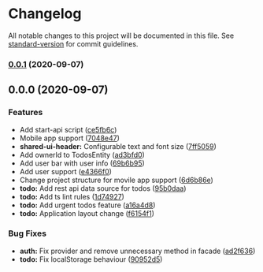 # Changelog

All notable changes to this project will be documented in this file. See [standard-version](https://github.com/conventional-changelog/standard-version) for commit guidelines.

### [0.0.1](https://github.com/maciejBart99/todo/compare/v0.0.0...v0.0.1) (2020-09-07)

## 0.0.0 (2020-09-07)


### Features

* Add start-api script ([ce5fb6c](https://github.com/maciejBart99/todo/commit/ce5fb6c88259440c6c9f88e3eadbb5f905d8f21e))
* Mobile app support ([7048e47](https://github.com/maciejBart99/todo/commit/7048e473ed3acd274e82b58c2570f6b80902bc04))
* **shared-ui-header:** Configurable text and font size ([7ff5059](https://github.com/maciejBart99/todo/commit/7ff50598bc4af63322f45f85b8ec3c3976e38420))
* Add ownerId to TodosEntity ([ad3bfd0](https://github.com/maciejBart99/todo/commit/ad3bfd036a20f3800f36994bce68c227e5c1acf9))
* Add user bar with user info ([69b6b95](https://github.com/maciejBart99/todo/commit/69b6b95cc32cad644331beed628f5f2345523111))
* Add user support ([e4366f0](https://github.com/maciejBart99/todo/commit/e4366f0a0bbddc3e4ee4e332481fef2cfc743987))
* Change project structure for movile app support ([6d6b86e](https://github.com/maciejBart99/todo/commit/6d6b86e3eeedffa768026a5e2cb5a64149d0d7e9))
* **todo:** Add rest api data source for todos ([95b0daa](https://github.com/maciejBart99/todo/commit/95b0daa5e95bc1d90b30e41792f4d394949fbc6b))
* **todo:** Add ts lint rules ([1d74927](https://github.com/maciejBart99/todo/commit/1d7492774e0a06fa9366c330b6fe43cf4eb05341))
* **todo:** Add urgent todos feature ([a16a4d8](https://github.com/maciejBart99/todo/commit/a16a4d801ce097d5e9507ed514a4307ad4efe870))
* **todo:** Application layout change ([f6154f1](https://github.com/maciejBart99/todo/commit/f6154f194c473db2789135fc02333ba91a3512ca))


### Bug Fixes

* **auth:** Fix provider and remove unnecessary method in facade ([ad2f636](https://github.com/maciejBart99/todo/commit/ad2f636c0310f7e1f6ab663bf670dc289805c2a3))
* **todo:** Fix localStorage behaviour ([90952d5](https://github.com/maciejBart99/todo/commit/90952d52ea11a858c5c1d13a3c3f0bcac8a18898))
